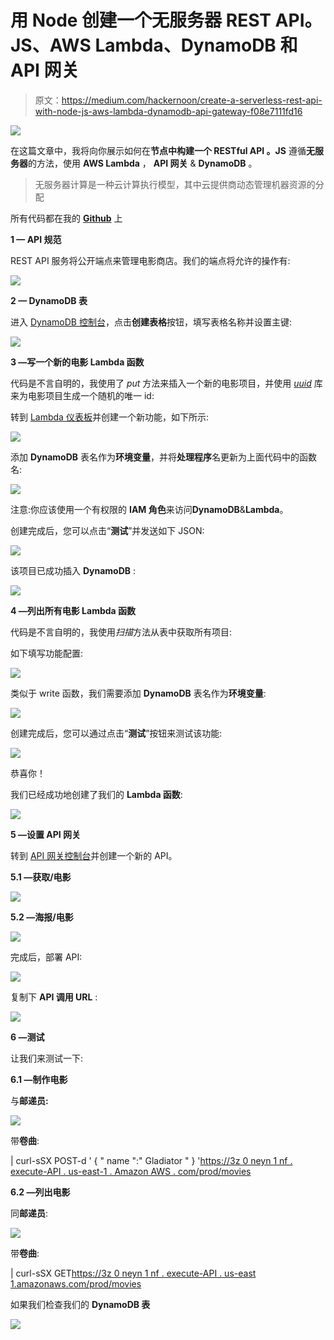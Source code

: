 # 用 Node 创建一个无服务器 REST API。JS、AWS Lambda、DynamoDB 和 API 网关

> 原文：<https://medium.com/hackernoon/create-a-serverless-rest-api-with-node-js-aws-lambda-dynamodb-api-gateway-f08e7111fd16>

![](img/ff4ae104663c8eb1a2f51772d58d85de.png)

在这篇文章中，我将向你展示如何在**节点中构建一个 **RESTful API** 。JS** 遵循**无服务器**的方法，使用 **AWS Lambda** ， **API 网关** & **DynamoDB** 。

> 无服务器计算是一种云计算执行模型，其中云提供商动态管理机器资源的分配

所有代码都在我的 [**Github**](https://github.com/mlabouardy/movies-dynamodb-lambda) 上

**1 — API 规范**

REST API 服务将公开端点来管理电影商店。我们的端点将允许的操作有:

![](img/de35e6b110d48a44671b8b81de472741.png)

**2 — DynamoDB 表**

进入 [DynamoDB 控制台](https://console.aws.amazon.com/dynamodb/home)，点击**创建表格**按钮，填写表格名称并设置主键:

![](img/786dad1ff875f470b904adc6d8c5061b.png)

**3 —写一个新的电影 Lambda 函数**

代码是不言自明的，我使用了 *put* 方法来插入一个新的电影项目，并使用 [*uuid*](https://www.npmjs.com/package/uuid) 库来为电影项目生成一个随机的唯一 id:

转到 [Lambda 仪表板](https://console.aws.amazon.com/lambda)并创建一个新功能，如下所示:

![](img/8c5a7c2cc55c1e3b0785531b3128aa9f.png)

添加 **DynamoDB** 表名作为**环境变量**，并将**处理程序**名更新为上面代码中的函数名:

![](img/48492db2140809d5946d220bc1133ed3.png)

注意:你应该使用一个有权限的 **IAM 角色**来访问**DynamoDB**&**Lambda**。

创建完成后，您可以点击“**测试**”并发送如下 JSON:

![](img/faa334693a78354207a3cea6e4866ede.png)

该项目已成功插入 **DynamoDB** :

![](img/a42bedff06d615aeff2fb5b4d526bc68.png)

**4 —列出所有电影 Lambda 函数**

代码是不言自明的，我使用*扫描*方法从表中获取所有项目:

如下填写功能配置:

![](img/6c66fb70a4e3d745c7da0b0577755a69.png)

类似于 write 函数，我们需要添加 **DynamoDB** 表名作为**环境变量**:

![](img/f6f309f8471bdd2c3e434be6ab67d741.png)

创建完成后，您可以通过点击“**测试**”按钮来测试该功能:

![](img/ec2e56a121e3dbf098abcbc02a341eca.png)

恭喜你！

我们已经成功地创建了我们的 **Lambda 函数**:

![](img/e41d6cd5e9355b4ffc14aed88e9706e9.png)

**5 —设置 API 网关**

转到 [API 网关控制台](https://console.aws.amazon.com/apigateway)并创建一个新的 API。

**5.1 —获取/电影**

![](img/21ecf401eec4108e51cc109528d9fcd8.png)

**5.2 —海报/电影**

![](img/e58777180560cbdcada93b60f83cab48.png)

完成后，部署 API:

![](img/2a4c613b2b2ee0e43032cfa106948283.png)

复制下 **API 调用 URL** :

![](img/99fbd6ecb101f500f381a66f89402999.png)

**6 —测试**

让我们来测试一下:

**6.1 —制作电影**

与**邮递员:**

![](img/51af4d805a0ee0b16777f6d9aba5f667.png)

带**卷曲**:

| curl-sSX POST-d ' { " name ":" Gladiator " } '[https://3z 0 neyn 1 nf . execute-API . us-east-1 . Amazon AWS . com/prod/movies](https://3z0neyn1nf.execute-api.us-east-1.amazonaws.com/prod/movies)

**6.2 —列出电影**

同**邮递员**:

![](img/bb8dd560b05ca3483fb84e6631a8cf8a.png)

带**卷曲**:

| curl-sSX GET[https://3z 0 neyn 1 nf . execute-API . us-east 1.amazonaws.com/prod/movies](https://3z0neyn1nf.execute-api.us-east-1.amazonaws.com/prod/movies)

如果我们检查我们的 **DynamoDB 表**

![](img/3976f149e23c45691e70518f6e8081a9.png)